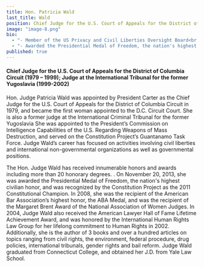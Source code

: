 ```yaml
---
title: Hon. Patricia Wald
last_title: Wald
position: Chief Judge for the U.S. Court of Appeals for the District of Columbia Circuit (1979–99)
image: "image-8.png"
bio: 
  - "- Member of the US Privacy and Civil Liberties Oversight Board<br />"
  - "- Awarded the Presidential Medal of Freedom, the nation's highest civilian honor (2013)<br />"
published: true
---
```


#### Chief Judge for the U.S. Court of Appeals for the District of Columbia Circuit (1979 – 1999); Judge at the International Tribunal for the former Yugoslavia (1999-2002)

Hon. Judge Patricia Wald was appointed by President Carter as the Chief Judge for the U.S. Court of Appeals for the District of Columbia Circuit in 1979, and became the first woman appointed to the D.C. Circuit Court. She is also a former judge at the International Criminal Tribunal for the former Yugoslavia She was appointed to the President’s Commission on Intelligence Capabilities of the U.S. Regarding Weapons of Mass Destruction, and served on the Constitution Project’s Guantanamo Task Force. Judge Wald’s career has focused on activities involving civil liberties and international non-governmental organizations as well as governmental positions. 

The Hon. Judge Wald has received innumerable honors and awards including more than 20 honorary degrees. . On November 20, 2013, she was awarded the Presidential Medal of Freedom, the nation's highest civilian honor, and was recognized by the Constitution Project as the 2011 Constitutional Champion. In 2008, she was the recipient of the American Bar Association’s highest honor, the ABA Medal, and was the recipient of the Margaret Brent Award of the National Association of Women Judges.  In 2004, Judge Wald also received the American Lawyer Hall of Fame Lifetime Achievement Award, and was honored by the International Human Rights Law Group for her lifelong commitment to Human Rights in 2002. Additionally, she is the author of 3 books and over a hundred articles on topics ranging from civil rights, the environment, federal procedure, drug policies, international tribunals, gender rights and bail reform. Judge Wald graduated from Connecticut College, and obtained her J.D. from Yale Law School.
